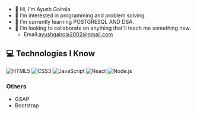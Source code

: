 - 👋 Hi, I’m Ayush Gairola
- 👀 I’m interested in programming and problem solving.
- 🌱 I’m currently learning POSTGRESQL AND DSA.
- 💞️ I’m looking to collaborate on anything that'll teach me something new.
  - Email:ayushgairola2002@gmail.com

## 💻 Technologies I Know

![HTML5](https://img.shields.io/badge/HTML5-%23E34F26.svg?style=flat-square&logo=html5&logoColor=white)
![CSS3](https://img.shields.io/badge/CSS3-%231572B6.svg?style=flat-square&logo=css3&logoColor=white)
![JavaScript](https://img.shields.io/badge/JavaScript-%23F7DF1E.svg?style=flat-square&logo=javascript&logoColor=black)
![React](https://img.shields.io/badge/React-%2320232A.svg?style=flat-square&logo=react&logoColor=%2361DAFB)
![Node.js](https://img.shields.io/badge/Node.js-%2343853D.svg?style=flat-square&logo=node.js&logoColor=white)

### Others
- GSAP
- Bootstrap


 
<!---
Ayushgairola6/Ayushgairola6 is a ✨ special ✨ repository because its `README.md` (this file) appears on your GitHub profile.
You can click the Preview link to take a look at your changes.
--->
